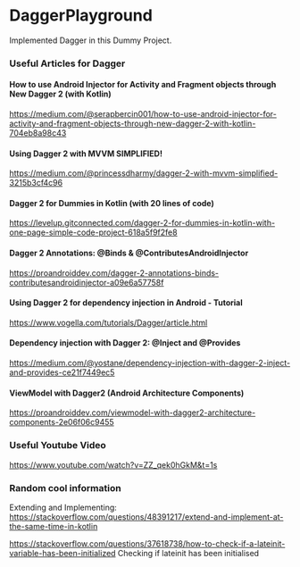 # DaggerPlayground
 
Implemented Dagger in this Dummy Project.

### Useful Articles for Dagger

#### How to use Android Injector for Activity and Fragment objects through New Dagger 2 (with Kotlin)

https://medium.com/@serapbercin001/how-to-use-android-injector-for-activity-and-fragment-objects-through-new-dagger-2-with-kotlin-704eb8a98c43

#### Using Dagger 2 with MVVM SIMPLIFIED!

https://medium.com/@princessdharmy/dagger-2-with-mvvm-simplified-3215b3cf4c96

#### Dagger 2 for Dummies in Kotlin (with 20 lines of code)

https://levelup.gitconnected.com/dagger-2-for-dummies-in-kotlin-with-one-page-simple-code-project-618a5f9f2fe8

#### Dagger 2 Annotations: @Binds & @ContributesAndroidInjector

https://proandroiddev.com/dagger-2-annotations-binds-contributesandroidinjector-a09e6a57758f

#### Using Dagger 2 for dependency injection in Android - Tutorial
https://www.vogella.com/tutorials/Dagger/article.html

#### Dependency injection with Dagger 2: @Inject and @Provides
https://medium.com/@yostane/dependency-injection-with-dagger-2-inject-and-provides-ce21f7449ec5

#### ViewModel with Dagger2 (Android Architecture Components)
https://proandroiddev.com/viewmodel-with-dagger2-architecture-components-2e06f06c9455

### Useful Youtube Video

https://www.youtube.com/watch?v=ZZ_qek0hGkM&t=1s

### Random cool information

Extending and Implementing:
https://stackoverflow.com/questions/48391217/extend-and-implement-at-the-same-time-in-kotlin

https://stackoverflow.com/questions/37618738/how-to-check-if-a-lateinit-variable-has-been-initialized
Checking if lateinit has been initialised
